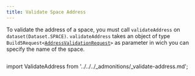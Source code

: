 ```yaml
---
title: Validate Space Address
---
```


To validate the address of a space, you must call `validateAddress` on `dataset(Dataset.SPACE)`. `validateAddress` takes an object of type `Build5Request<`[`AddressValidationRequest`](../../../reference-api/interfaces/AddressValidationRequest.md)`>` as parameter in wich you can specify the name of the space.

```tsx file=../../../../../packages/sdk/examples/space/validate_address.ts#L19-L33
```

import ValidateAddress from '../../../_admonitions/_validate-address.md';

<ValidateAddress/>
